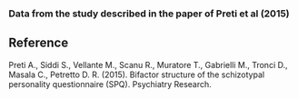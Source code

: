 ### Data from the study described in the paper of Preti et al (2015)

**Reference**
-
Preti A., Siddi S., Vellante M., Scanu R., Muratore T., Gabrielli M., Tronci D., Masala C., Petretto D. R. (2015). Bifactor structure of the schizotypal personality questionnaire (SPQ). Psychiatry Research.


